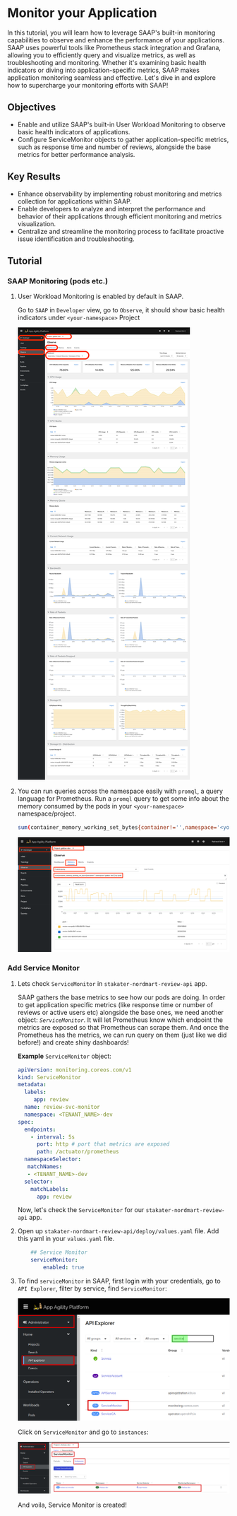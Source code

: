 # Monitor your Application

In this tutorial, you will learn how to leverage SAAP's built-in monitoring capabilities to observe and enhance the performance of your applications. SAAP uses powerful tools like Prometheus stack integration and Grafana, allowing you to efficiently query and visualize metrics, as well as troubleshooting and monitoring. Whether it's examining basic health indicators or diving into application-specific metrics, SAAP makes application monitoring seamless and effective. Let's dive in and explore how to supercharge your monitoring efforts with SAAP!

## Objectives

- Enable and utilize SAAP's built-in User Workload Monitoring to observe basic health indicators of applications.
- Configure ServiceMonitor objects to gather application-specific metrics, such as response time and number of reviews, alongside the base metrics for better performance analysis.

## Key Results

- Enhance observability by implementing robust monitoring and metrics collection for applications within SAAP.
- Enable developers to analyze and interpret the performance and behavior of their applications through efficient monitoring and metrics visualization.
- Centralize and streamline the monitoring process to facilitate proactive issue identification and troubleshooting.

## Tutorial

### SAAP Monitoring (pods etc.)

1. User Workload Monitoring is enabled by default in SAAP.

    Go to `SAAP` in `Developer` view, go to `Observe`, it should show basic health indicators under `<your-namespace>` Project

    ![product-review-default-metrics](images/product-review-default-metrics.png)

1. You can run queries across the namespace easily with `promql`, a query language for Prometheus. Run a `promql` query to get some info about the memory consumed by the pods in your `<your-namespace>` namespace/project.

    ```bash
    sum(container_memory_working_set_bytes{container!='',namespace='<your-namespace'}) by (pod)
    ```

    ![product-review-promql](images/product-review-promql.png)

### Add Service Monitor

1. Lets check `ServiceMonitor` in `stakater-nordmart-review-api` app.

    SAAP gathers the base metrics to see how our pods are doing. In order to get application specific metrics (like response time or number of reviews or active users etc) alongside the base ones, we need another object: _`ServiceMonitor`_. It will let Prometheus know which endpoint the metrics are exposed so that Prometheus can scrape them. And once the Prometheus has the metrics, we can run query on them (just like we did before!) and create shiny dashboards!

    **Example** `ServiceMonitor` object:

    ```yaml
    apiVersion: monitoring.coreos.com/v1
    kind: ServiceMonitor
    metadata:
      labels:
         app: review
      name: review-svc-monitor
      namespace: <TENANT_NAME>-dev
    spec:
      endpoints:
        - interval: 5s
          port: http # port that metrics are exposed
          path: /actuator/prometheus
      namespaceSelector:
       matchNames:
       - <TENANT_NAME>-dev
      selector:
        matchLabels:
          app: review
    ```

    Now, let's check the `ServiceMonitor` for our `stakater-nordmart-review-api` app.

1. Open up `stakater-nordmart-review-api/deploy/values.yaml` file. Add this yaml in your `values.yaml` file.

    ```yaml
        ## Service Monitor
        serviceMonitor:
            enabled: true
    ```

1. To find `serviceMonitor` in SAAP, first login with your credentials, go to `API Explorer`, filter by service, find `ServiceMonitor`:

    ![search service monitor](images/search-service-monitor.png)

    Click on `ServiceMonitor` and go to `instances`:

    ![service monitor instance](images/service-monitor-instance.png)

    And voila, Service Monitor is created!
